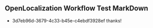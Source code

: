 ## OpenLocalization Workflow Test MarkDown
* 3d7eb96d-3679-4c33-b45e-c4ebdf3928ef 
thanks!<!--HONumber=Mar16_HO3-->

